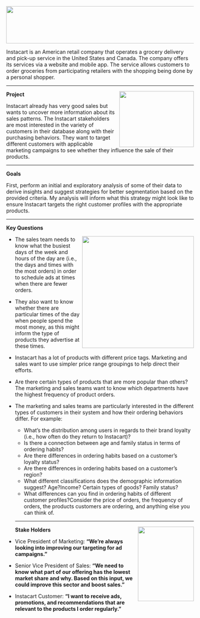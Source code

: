 
<img src="https://www.instacart.com/assets/beetstrap/brand/2022/instacart-logo-color-6678cb82d531f8910d5ba270a11a7e9b56fc261371bda42ea7a5abeff3492e1c.svg" width="600" height="100"  /> 

Instacart is an American retail company that operates a grocery delivery and pick-up service in the United States and Canada. The company offers its services via a website and mobile app. The service allows customers to order groceries from participating retailers with the shopping being done by a personal shopper.

---

<img src="https://www.instacart.com/image-server/521x321/filters:fill(FFF,true):format(webp)/www.instacart.com/assets/homepage/same_day_delivery-a00a9a59cbdfc41e7449cbdd04c12d27303284bef1a8fe957ec2a0112a70d7e7.jpg" align="right" width="200" height="150"/> 

**Project**

Instacart already has very good sales but wants to uncover more information about its sales patterns. The Instacart stakeholders are most interested in the variety of customers in their database along with their purchasing behaviors. They want to target different customers with applicable marketing campaigns to see whether they influence the sale of their products.

---

**Goals**

First, perform an initial and exploratory analysis of some of their data to derive insights and suggest strategies for better segmentation based on the provided criteria. My analysis will inform what this strategy might look like to ensure Instacart targets the right customer profiles with the appropriate products.

---

**Key Questions**

<img src="https://miro.medium.com/max/1200/1*rCqTjjiDklEApUOahxkdbw.jpeg" align="right" width="300" height="300"/>

- The sales team needs to know what the busiest days of the week and hours of the day are (i.e., the days and times with the most orders) in order to schedule ads at times when there are fewer orders.
- They also want to know whether there are particular times of the day when people spend the most money, as this might inform the type of products they advertise at these times.
- Instacart has a lot of products with different price tags. Marketing and sales want to use simpler price range groupings to help direct their efforts.
- Are there certain types of products that are more popular than others? The marketing and sales teams want to know which departments have the highest frequency of product orders.
- The marketing and sales teams are particularly interested in the different types of customers in their system and how their ordering behaviors differ. For example:
  - What’s the distribution among users in regards to their brand loyalty (i.e., how often do they return to Instacart)?
  - Is there a connection between age and family status in terms of ordering habits?
  - Are there differences in ordering habits based on a customer’s loyalty status?
  - Are there differences in ordering habits based on a customer’s region?
  - What different classifications does the demographic information suggest? Age?Income? Certain types of goods? Family status?
  - What differences can you find in ordering habits of different customer profiles?Consider the price of orders, the frequency of orders, the products customers are ordering, and anything else you can think of.
  
  ---
  
  **Stake Holders**
  <img src="https://contactdetailswala.in/wp-content/uploads/2021/05/instacart-1.jpeg" align="right" width="150" height="200"/>
- Vice President of Marketing: **“We’re always looking into improving our targeting for ad campaigns.”**
- Senior Vice President of Sales: **“We need to know what part of our offering has the lowest market share and why. Based on this input, we could improve this sector and boost sales.”**
- Instacart Customer: **“I want to receive ads, promotions, and recommendations that are relevant to the products I order regularly.”**



 
  
